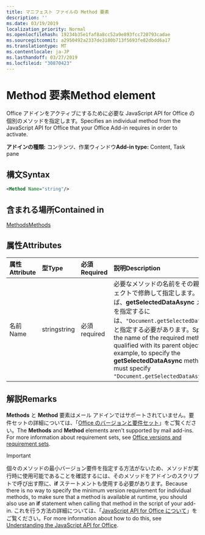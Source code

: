 ```yaml
---
title: マニフェスト ファイルの Method 要素
description: ''
ms.date: 03/19/2019
localization_priority: Normal
ms.openlocfilehash: 19234b35e1faf8a8cc52a9e893fcc720793cadae
ms.sourcegitcommit: a2950492a2337de3180b713f5693fe82dbdd6a17
ms.translationtype: MT
ms.contentlocale: ja-JP
ms.lasthandoff: 03/27/2019
ms.locfileid: "30870423"
---
```

# <a name="method-element"></a><span data-ttu-id="c6876-102">Method 要素</span><span class="sxs-lookup"><span data-stu-id="c6876-102">Method element</span></span>

<span data-ttu-id="c6876-103">Office アドインをアクティブにするために必要な JavaScript API for Office の個別のメソッドを指定します。</span><span class="sxs-lookup"><span data-stu-id="c6876-103">Specifies an individual method from the JavaScript API for Office that your Office Add-in requires in order to activate.</span></span>

<span data-ttu-id="c6876-104">**アドインの種類:** コンテンツ、作業ウィンドウ</span><span class="sxs-lookup"><span data-stu-id="c6876-104">**Add-in type:** Content, Task pane</span></span>

## <a name="syntax"></a><span data-ttu-id="c6876-105">構文</span><span class="sxs-lookup"><span data-stu-id="c6876-105">Syntax</span></span>

```XML
<Method Name="string"/>
```

## <a name="contained-in"></a><span data-ttu-id="c6876-106">含まれる場所</span><span class="sxs-lookup"><span data-stu-id="c6876-106">Contained in</span></span>

[<span data-ttu-id="c6876-107">Methods</span><span class="sxs-lookup"><span data-stu-id="c6876-107">Methods</span></span>](methods.md)

## <a name="attributes"></a><span data-ttu-id="c6876-108">属性</span><span class="sxs-lookup"><span data-stu-id="c6876-108">Attributes</span></span>

|<span data-ttu-id="c6876-109">**属性**</span><span class="sxs-lookup"><span data-stu-id="c6876-109">**Attribute**</span></span>|<span data-ttu-id="c6876-110">**型**</span><span class="sxs-lookup"><span data-stu-id="c6876-110">**Type**</span></span>|<span data-ttu-id="c6876-111">**必須**</span><span class="sxs-lookup"><span data-stu-id="c6876-111">**Required**</span></span>|<span data-ttu-id="c6876-112">**説明**</span><span class="sxs-lookup"><span data-stu-id="c6876-112">**Description**</span></span>|
|:-----|:-----|:-----|:-----|
|<span data-ttu-id="c6876-113">名前</span><span class="sxs-lookup"><span data-stu-id="c6876-113">Name</span></span>|<span data-ttu-id="c6876-114">string</span><span class="sxs-lookup"><span data-stu-id="c6876-114">string</span></span>|<span data-ttu-id="c6876-115">必須</span><span class="sxs-lookup"><span data-stu-id="c6876-115">required</span></span>|<span data-ttu-id="c6876-p101">必要なメソッドの名前をその親オブジェクトで修飾して指定します。たとえば、**getSelectedDataAsync** メソッドを指定するには、`"Document.getSelectedDataAsync"` と指定する必要があります。</span><span class="sxs-lookup"><span data-stu-id="c6876-p101">Specifies the name of the required method qualified with its parent object. For example, to specify the  **getSelectedDataAsync** method, you must specify `"Document.getSelectedDataAsync"`.</span></span>|

## <a name="remarks"></a><span data-ttu-id="c6876-118">解説</span><span class="sxs-lookup"><span data-stu-id="c6876-118">Remarks</span></span>

<span data-ttu-id="c6876-119">**Methods** と **Method** 要素はメール アドインではサポートされていません。要件セットの詳細については、「[Office のバージョンと要件セット](/office/dev/add-ins/develop/office-versions-and-requirement-sets)」をご覧ください。</span><span class="sxs-lookup"><span data-stu-id="c6876-119">The  **Methods** and **Method** elements aren't supported by mail add-ins. For more information about requirement sets, see [Office versions and requirement sets](/office/dev/add-ins/develop/office-versions-and-requirement-sets).</span></span>

> [!IMPORTANT] 
> <span data-ttu-id="c6876-120">個々のメソッドの最小バージョン要件を指定する方法がないため、メソッドが実行時に使用可能であることを確認するには、そのメソッドをアドインのスクリプトで呼び出す際に、**if** ステートメントも使用する必要があります。</span><span class="sxs-lookup"><span data-stu-id="c6876-120">Because there is no way to specify the minimum version requirement for individual methods, to make sure that a method is available at runtime, you should also use an **if** statement when calling that method in the script of your add-in.</span></span> <span data-ttu-id="c6876-121">これを行う方法の詳細については、「[JavaScript API for Office について](/office/dev/add-ins/develop/understanding-the-javascript-api-for-office)」をご覧ください。</span><span class="sxs-lookup"><span data-stu-id="c6876-121">For more information about how to do this, see [Understanding the JavaScript API for Office](/office/dev/add-ins/develop/understanding-the-javascript-api-for-office).</span></span>

